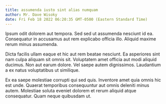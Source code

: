 ```yaml
---
title: assumenda iusto sint alias numquam
author: Mr. Dave Wisoky
date: Fri Feb 18 2022 06:20:35 GMT-0500 (Eastern Standard Time)
---
```

Ipsum odit dolorem aut tempora. Sed sed ut assumenda nesciunt id ea. Consequatur in accusamus aut rem explicabo officia illo. Aliquid maxime rerum minus assumenda.

 Dicta facilis ullam eaque et hic aut rem beatae nesciunt. Ea asperiores sint nam culpa aliquam sit omnis sit. Voluptatem amet officia aut modi aliquid ducimus. Non aut earum dolore. Vel saepe autem dignissimos. Laudantium a ex natus voluptatibus ut similique.

 Ex ea saepe molestiae corrupti qui sed quis. Inventore amet quia omnis hic est unde. Quaerat temporibus consequuntur aut omnis deleniti minus autem. Molestiae soluta eveniet dolorem et rerum aliquid atque consequatur. Quam neque quibusdam ut.